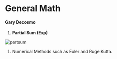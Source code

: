 # General Math

#### Gary Decosmo

1) **Partial Sum (Exp)**

![partsum](epartsum.png)

1) Numerical Methods such as Euler and Ruge Kutta.
